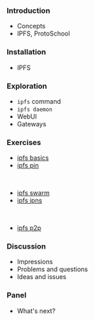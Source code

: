 ### Introduction

- Concepts
- IPFS, ProtoSchool

### Installation

- IPFS

### Exploration

- ```ipfs``` command
- ```ipfs daemon```
- WebUI
- Gateways

### Exercises

- [ipfs basics](../exercises/IPFS-Basics.md)
- [ipfs pin](../exercises/IPFS-Pin.md)

<br>

- [ipfs swarm](../exercises/IPFS-Swarm.md)
- [ipfs ipns](../exercises/IPFS-IPNS.md)

<br>

- [ipfs p2p](../exercises/IPFS-P2P.md)

### Discussion

- Impressions
- Problems and questions
- Ideas and issues

### Panel

- What's next?

